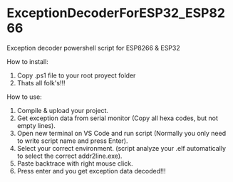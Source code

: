 # ExceptionDecoderForESP32_ESP8266
Exception decoder powershell script for ESP8266 &amp; ESP32

How to install:
1. Copy .ps1 file to your root proyect folder
2. Thats all folk's!!!

How to use:

1. Compile & upload your project.
2. Get exception data from serial monitor (Copy all hexa codes, but not empty lines).
3. Open new terminal on VS Code and run script (Normally you only need to write script name and press Enter).
4. Select your correct environment. (script analyze your .elf automatically to select the correct addr2line.exe).
5. Paste backtrace with right mouse click.
6. Press enter and you get exception data decoded!!!
